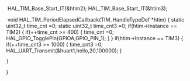 
​
HAL_TIM_Base_Start_IT(&htim2);
HAL_TIM_Base_Start_IT(&htim3);

​​
void HAL_TIM_PeriodElapsedCallback(TIM_HandleTypeDef *htim)
{
	static uint32_t time_cnt =0;
	static uint32_t time_cnt3 =0;
	if(htim->Instance == TIM2)
	{
		if(++time_cnt >= 400)
		{
			time_cnt =0;
			HAL_GPIO_TogglePin(GPIOA,GPIO_PIN_1);
		}
	}
	if(htim->Instance == TIM3)
	{
		if(++time_cnt3 >= 1000)
		{
			time_cnt3 =0;
    HAL_UART_Transmit(&huart1,hello,20,100000);
		}
			
	}
}
